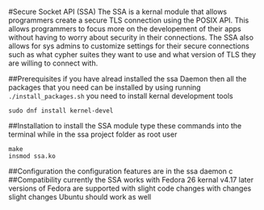 #Secure Socket API (SSA)
The SSA is a kernal module that allows programmers create a secure TLS connection using the POSIX API. This allows programmers to focus more on the developement of their apps without having to worry about security in their connections. The SSA also allows for sys admins to customize settings for their secure connections such as what cypher suites they want to use and what version of TLS they are willing to connect with.

##Prerequisites
if you have alread installed the ssa Daemon then all the packages that you need can be installed by using running `./install_packages.sh`
you need to install kernal development tools 
```
sudo dnf install kernel-devel
```

##Installation
to install the SSA module type these commands into the terminal while in the ssa project folder as root user
```
make
insmod ssa.ko
```
##Configuration
the configuration features are in the ssa daemon c
##Compatibility
currently the SSA works with Fedora 26 kernal v4.17
later versions of Fedora are supported with slight code changes
with changes slight changes Ubuntu should work as well
